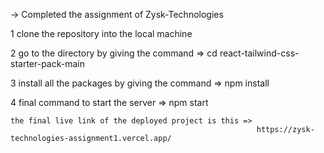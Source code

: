  ->         Completed the assignment of Zysk-Technologies 
     
   1         clone the repository into the local machine 
   
   2         go to the directory by giving the command =>      cd react-tailwind-css-starter-pack-main
   
   3        install all the packages by giving the command =>   npm install 

   4        final command to start the server  =>     npm start   

    the final live link of the deployed project is this =>       
                                                           https://zysk-technologies-assignment1.vercel.app/

             
      


   
         
